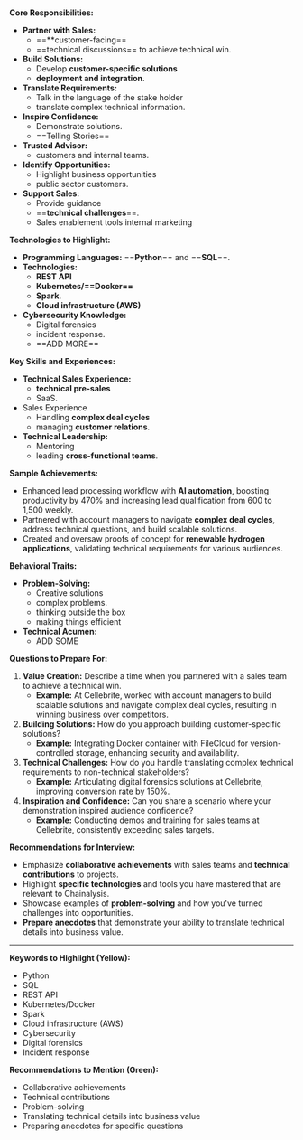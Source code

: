 

###

**Core Responsibilities:**

- **Partner with Sales:**
	- ==**customer-facing== 
	- ==technical discussions== to achieve technical win.
- **Build Solutions:** 
	- Develop **customer-specific solutions** 
	- **deployment and integration**.
- **Translate Requirements:** 
	- Talk in the language of the stake holder
	- translate complex technical information.
- **Inspire Confidence:** 
	- Demonstrate solutions.
	- ==Telling Stories==
- **Trusted Advisor:**
	- customers and internal teams.
- **Identify Opportunities:** 
	- Highlight business opportunities
	- public sector customers.
- **Support Sales:** 
	- Provide guidance
	- ==**technical challenges**==.
	- Sales enablement tools internal marketing

**Technologies to Highlight:**
- **Programming Languages:** ==**Python**== and ==**SQL**==.
- **Technologies:** 
	- **REST API**
	- **Kubernetes/==Docker==**
	- **Spark**.
	- **Cloud infrastructure (AWS)**
- **Cybersecurity Knowledge:** 
	- Digital forensics
	- incident response.
	- ==ADD MORE==

**Key Skills and Experiences:**
- **Technical Sales Experience:** 
	- **technical pre-sales**
	- SaaS.
-  Sales Experience
	- Handling **complex deal cycles**
	- managing **customer relations**.
- **Technical Leadership:**
	- Mentoring
	- leading **cross-functional teams**.



**Sample Achievements:**

- Enhanced lead processing workflow with **AI automation**, boosting productivity by 470% and increasing lead qualification from 600 to 1,500 weekly.
- Partnered with account managers to navigate **complex deal cycles**, address technical questions, and build scalable solutions.
- Created and oversaw proofs of concept for **renewable hydrogen applications**, validating technical requirements for various audiences.

**Behavioral Traits:**

- **Problem-Solving:** 
	- Creative solutions 
	- complex problems.
	- thinking outside the box
	- making things efficient
- **Technical Acumen:** 
	- ADD SOME

**Questions to Prepare For:**

1. **Value Creation:** Describe a time when you partnered with a sales team to achieve a technical win.
    - **Example:** At Cellebrite, worked with account managers to build scalable solutions and navigate complex deal cycles, resulting in winning business over competitors.
2. **Building Solutions:** How do you approach building customer-specific solutions?
    - **Example:** Integrating Docker container with FileCloud for version-controlled storage, enhancing security and availability.
3. **Technical Challenges:** How do you handle translating complex technical requirements to non-technical stakeholders?
    - **Example:** Articulating digital forensics solutions at Cellebrite, improving conversion rate by 150%.
4. **Inspiration and Confidence:** Can you share a scenario where your demonstration inspired audience confidence?
    - **Example:** Conducting demos and training for sales teams at Cellebrite, consistently exceeding sales targets.

**Recommendations for Interview:**

- Emphasize **collaborative achievements** with sales teams and **technical contributions** to projects.
- Highlight **specific technologies** and tools you have mastered that are relevant to Chainalysis.
- Showcase examples of **problem-solving** and how you've turned challenges into opportunities.
- **Prepare anecdotes** that demonstrate your ability to translate technical details into business value.

---

**Keywords to Highlight (Yellow):**

- Python
- SQL
- REST API
- Kubernetes/Docker
- Spark
- Cloud infrastructure (AWS)
- Cybersecurity
- Digital forensics
- Incident response

**Recommendations to Mention (Green):**

- Collaborative achievements
- Technical contributions
- Problem-solving
- Translating technical details into business value
- Preparing anecdotes for specific questions